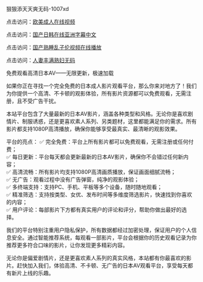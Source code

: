 狠狠添天天爽无码-1007xd

点击访问：<a href="https://heiliaoxwd5i8.pages.dev/">欧美成人在线视频</a>

点击访问：<a href="https://heiliaoe8ajia.pages.dev/">国产日韩在线亚洲字幕中文</a>

点击访问：<a href="https://heiliaoxqkkct.pages.dev/">国产熟睡乱子伦视频在线播放</a>

点击访问：<a href="https://heiliaowzu4ur.pages.dev/">人妻丰满熟妇无码</a>

免费观看高清日本AV——无限更新，极速加载

如果你正在寻找一个完全免费的日本成人影片观看平台，那么你来对地方了！我们为你提供一个高清、不卡顿的观影体验，所有影片资源都可以免费观看，无需注册，且不受广告干扰。

本站平台包含了大量最新的日本AV影片，涵盖各种类型和风格。无论你是喜欢剧情片、制服诱惑，还是更喜欢素人系列、另类题材，这里都能满足你的需求。所有影片都支持1080P高清播放，确保你能够享受最真实、最清晰的观影效果。

平台的亮点：
✅ 完全免费：平台上所有影片都可以免费观看，无需注册或任何付费；  
✅ 每日更新：平台每天都会更新最新的日本AV影片，确保你不会错过任何新内容；  
✅ 高清流畅：所有影片均支持1080P高清画质播放，保证画面细腻流畅；  
✅ 无广告：观看过程中没有广告弹窗，纯净的观影体验；  
✅ 多终端支持：支持PC、手机、平板等多个设备，随时随地观看；  
✅ 精准筛选：支持按类型、女优、发布时间等多维度筛选影片，快速找到你喜欢的内容；  
✅ 用户评论：每部影片下方都有真实用户的评论和评分，帮助你做出最好的选择。

我们的平台特别注重用户隐私保护，所有数据都经过加密处理，保证用户的个人信息安全。通过智能推荐系统，每观看一部影片，平台会根据你的历史观看记录为你推荐更多符合口味的影片，让你发现更多精彩内容。

无论你是偏爱剧情片，还是更喜欢素人系列的真实风格，本站都有你最喜欢的影片。赶快加入我们，体验高清、不卡顿、无广告的日本AV观看平台，享受每天都有新片上线的乐趣。

<span style="display:none;">[Canonical link]( https://github.com/riben1231/15901 ）</span>
